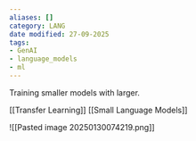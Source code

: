 ```yaml
---
aliases: []
category: LANG
date modified: 27-09-2025
tags:
- GenAI
- language_models
- ml
---
```

Training smaller models with larger.

[[Transfer Learning]]
[[Small Language Models]]

![[Pasted image 20250130074219.png]]

